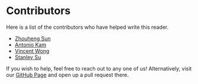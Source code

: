 # Contributors
Here is a list of the contributors who have helped write this reader.

- [Zhouheng Sun](https://www.youtube.com/channel/UCJoYx71hIhHOxpsCxa748QA)
- [Antonio Kam](https://www.youtube.com/channel/UCOArFOAv0Z64xmorhmhZA5w)
- [Vincent Wong](https://www.youtube.com/user/TheBrutux168)
- [Stanley Su](https://www.youtube.com/c/stanleydesu)

If you wish to help, feel free to reach out to any one of us! Alternatively, visit our [GitHub Page](https://github.com/rouxers/book) and open up a pull request there.